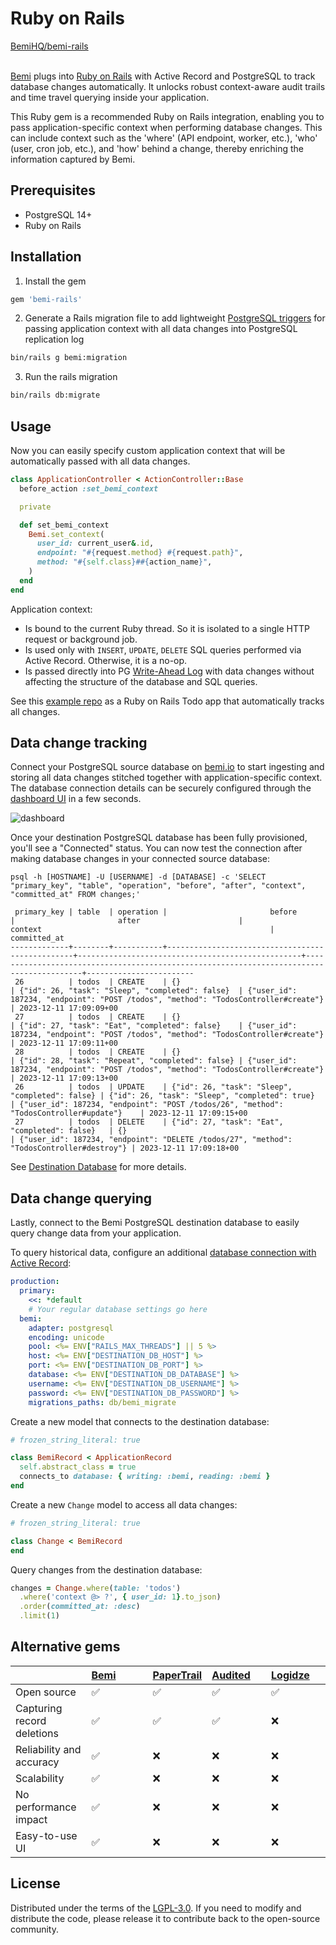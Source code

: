 # Ruby on Rails

<a class="github-button" href="https://github.com/BemiHQ/bemi-rails" data-size="large" data-show-count="true" aria-label="Star BemiHQ/bemi-rails on GitHub">BemiHQ/bemi-rails</a>
<br />
<br />

[Bemi](https://bemi.io) plugs into [Ruby on Rails](https://github.com/rails/rails) with Active Record and PostgreSQL to track database changes automatically. It unlocks robust context-aware audit trails and time travel querying inside your application.

This Ruby gem is a recommended Ruby on Rails integration, enabling you to pass application-specific context when performing database changes. This can include context such as the 'where' (API endpoint, worker, etc.), 'who' (user, cron job, etc.), and 'how' behind a change, thereby enriching the information captured by Bemi.

## Prerequisites

- PostgreSQL 14+
- Ruby on Rails

## Installation

1. Install the gem

```rb title="Gemfile"
gem 'bemi-rails'
```

2. Generate a Rails migration file to add lightweight [PostgreSQL triggers](https://www.postgresql.org/docs/current/plpgsql-trigger.html) for passing application context with all data changes into PostgreSQL replication log

```sh
bin/rails g bemi:migration
```

3. Run the rails migration

```sh
bin/rails db:migrate
```

## Usage

Now you can easily specify custom application context that will be automatically passed with all data changes.

```rb title="app/controllers/application_controller.rb"
class ApplicationController < ActionController::Base
  before_action :set_bemi_context

  private

  def set_bemi_context
    Bemi.set_context(
      user_id: current_user&.id,
      endpoint: "#{request.method} #{request.path}",
      method: "#{self.class}##{action_name}",
    )
  end
end
```

Application context:

* Is bound to the current Ruby thread. So it is isolated to a single HTTP request or background job.
* Is used only with `INSERT`, `UPDATE`, `DELETE` SQL queries performed via Active Record. Otherwise, it is a no-op.
* Is passed directly into PG [Write-Ahead Log](https://www.postgresql.org/docs/current/wal-intro.html) with data changes without affecting the structure of the database and SQL queries.

See this [example repo](https://github.com/BemiHQ/bemi-rails-example) as a Ruby on Rails Todo app that automatically tracks all changes.

## Data change tracking

Connect your PostgreSQL source database on [bemi.io](https://bemi.io) to start ingesting and storing all data changes stitched together with application-specific context. The database connection details can be securely configured through the [dashboard UI](https://dashboard.bemi.io/log-in?ref=rails) in a few seconds.

![dashboard](/img/dashboard.png)

Once your destination PostgreSQL database has been fully provisioned, you'll see a "Connected" status. You can now test the connection after making database changes in your connected source database:

```
psql -h [HOSTNAME] -U [USERNAME] -d [DATABASE] -c 'SELECT "primary_key", "table", "operation", "before", "after", "context", "committed_at" FROM changes;'

 primary_key | table  | operation |                       before                    |                       after                      |                                context                                                   |      committed_at
-------------+--------+-----------+-------------------------------------------------+--------------------------------------------------+------------------------------------------------------------------------------------------+------------------------
 26          | todos  | CREATE    | {}                                              | {"id": 26, "task": "Sleep", "completed": false}  | {"user_id": 187234, "endpoint": "POST /todos", "method": "TodosController#create"}       | 2023-12-11 17:09:09+00
 27          | todos  | CREATE    | {}                                              | {"id": 27, "task": "Eat", "completed": false}    | {"user_id": 187234, "endpoint": "POST /todos", "method": "TodosController#create"}       | 2023-12-11 17:09:11+00
 28          | todos  | CREATE    | {}                                              | {"id": 28, "task": "Repeat", "completed": false} | {"user_id": 187234, "endpoint": "POST /todos", "method": "TodosController#create"}       | 2023-12-11 17:09:13+00
 26          | todos  | UPDATE    | {"id": 26, "task": "Sleep", "completed": false} | {"id": 26, "task": "Sleep", "completed": true}   | {"user_id": 187234, "endpoint": "POST /todos/26", "method": "TodosController#update"}    | 2023-12-11 17:09:15+00
 27          | todos  | DELETE    | {"id": 27, "task": "Eat", "completed": false}   | {}                                               | {"user_id": 187234, "endpoint": "DELETE /todos/27", "method": "TodosController#destroy"} | 2023-12-11 17:09:18+00
```

See [Destination Database](/postgresql/destination-database) for more details.

## Data change querying

Lastly, connect to the Bemi PostgreSQL destination database to easily query change data from your application.

To query historical data, configure an additional [database connection with Active Record](https://guides.rubyonrails.org/active_record_multiple_databases.html):

```yml title="config/database.yml"
production:
  primary:
    <<: *default
    # Your regular database settings go here
  bemi:
    adapter: postgresql
    encoding: unicode
    pool: <%= ENV["RAILS_MAX_THREADS"] || 5 %>
    host: <%= ENV["DESTINATION_DB_HOST"] %>
    port: <%= ENV["DESTINATION_DB_PORT"] %>
    database: <%= ENV["DESTINATION_DB_DATABASE"] %>
    username: <%= ENV["DESTINATION_DB_USERNAME"] %>
    password: <%= ENV["DESTINATION_DB_PASSWORD"] %>
    migrations_paths: db/bemi_migrate
```

Create a new model that connects to the destination database:

```rb title="app/models/bemi_record.rb"
# frozen_string_literal: true

class BemiRecord < ApplicationRecord
  self.abstract_class = true
  connects_to database: { writing: :bemi, reading: :bemi }
end
```

Create a new `Change` model to access all data changes:

```rb title="app/models/change.rb"
# frozen_string_literal: true

class Change < BemiRecord
end
```

Query changes from the destination database:

```rb
changes = Change.where(table: 'todos')
  .where('context @> ?', { user_id: 1}.to_json)
  .order(committed_at: :desc)
  .limit(1)
```

## Alternative gems

|                            | [Bemi](https://github.com/BemiHQ/bemi-rails)&nbsp;&nbsp;&nbsp;&nbsp;&nbsp;&nbsp;&nbsp;&nbsp;&nbsp;&nbsp; | [PaperTrail](https://github.com/paper-trail-gem/paper_trail) | [Audited](https://github.com/collectiveidea/audited)&nbsp;&nbsp;&nbsp;&nbsp; | [Logidze](https://github.com/palkan/logidze)&nbsp;&nbsp;&nbsp;&nbsp; |
|----------------------------|------|------|------|------|
| Open source                | ✅   | ✅   | ✅   | ✅   |
| Capturing record deletions | ✅   | ✅   | ✅   | ❌   |
| Reliability and accuracy   | ✅   | ❌   | ❌   | ❌   |
| Scalability                | ✅   | ❌   | ❌   | ❌   |
| No performance impact      | ✅   | ❌   | ❌   | ❌   |
| Easy-to-use UI             | ✅   | ❌   | ❌   | ❌   |

## License

Distributed under the terms of the [LGPL-3.0](https://github.com/BemiHQ/bemi-rails/blob/main/LICENSE).
If you need to modify and distribute the code, please release it to contribute back to the open-source community.

